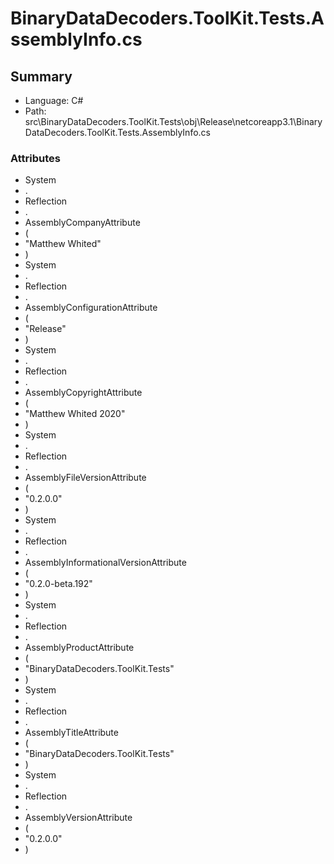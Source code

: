 ﻿# BinaryDataDecoders.ToolKit.Tests.AssemblyInfo.cs

## Summary

* Language: C#
* Path: src\BinaryDataDecoders.ToolKit.Tests\obj\Release\netcoreapp3.1\BinaryDataDecoders.ToolKit.Tests.AssemblyInfo.cs

### Attributes

 - System
 - .
 - Reflection
 - .
 - AssemblyCompanyAttribute
 - (
 - "Matthew Whited"
 - )
 - System
 - .
 - Reflection
 - .
 - AssemblyConfigurationAttribute
 - (
 - "Release"
 - )
 - System
 - .
 - Reflection
 - .
 - AssemblyCopyrightAttribute
 - (
 - "Matthew Whited 2020"
 - )
 - System
 - .
 - Reflection
 - .
 - AssemblyFileVersionAttribute
 - (
 - "0.2.0.0"
 - )
 - System
 - .
 - Reflection
 - .
 - AssemblyInformationalVersionAttribute
 - (
 - "0.2.0-beta.192"
 - )
 - System
 - .
 - Reflection
 - .
 - AssemblyProductAttribute
 - (
 - "BinaryDataDecoders.ToolKit.Tests"
 - )
 - System
 - .
 - Reflection
 - .
 - AssemblyTitleAttribute
 - (
 - "BinaryDataDecoders.ToolKit.Tests"
 - )
 - System
 - .
 - Reflection
 - .
 - AssemblyVersionAttribute
 - (
 - "0.2.0.0"
 - )

